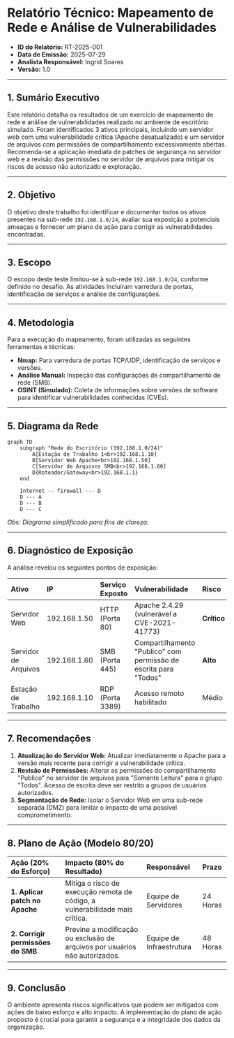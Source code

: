 # Relatório Técnico: Mapeamento de Rede e Análise de Vulnerabilidades

- **ID do Relatório:** RT-2025-001
- **Data de Emissão:** 2025-07-29
- **Analista Responsável:** Ingrid Soares
- **Versão:** 1.0

---

## 1. Sumário Executivo

Este relatório detalha os resultados de um exercício de mapeamento de rede e análise de vulnerabilidades realizado no ambiente de escritório simulado. Foram identificados 3 ativos principais, incluindo um servidor web com uma vulnerabilidade crítica (Apache desatualizado) e um servidor de arquivos com permissões de compartilhamento excessivamente abertas. Recomenda-se a aplicação imediata de patches de segurança no servidor web e a revisão das permissões no servidor de arquivos para mitigar os riscos de acesso não autorizado e exploração.

---

## 2. Objetivo

O objetivo deste trabalho foi identificar e documentar todos os ativos presentes na sub-rede `192.168.1.0/24`, avaliar sua exposição a potenciais ameaças e fornecer um plano de ação para corrigir as vulnerabilidades encontradas.

---

## 3. Escopo

O escopo deste teste limitou-se à sub-rede `192.168.1.0/24`, conforme definido no desafio. As atividades incluíram varredura de portas, identificação de serviços e análise de configurações.

---

## 4. Metodologia

Para a execução do mapeamento, foram utilizadas as seguintes ferramentas e técnicas:
- **Nmap:** Para varredura de portas TCP/UDP, identificação de serviços e versões.
- **Análise Manual:** Inspeção das configurações de compartilhamento de rede (SMB).
- **OSINT (Simulado):** Coleta de informações sobre versões de software para identificar vulnerabilidades conhecidas (CVEs).

---

## 5. Diagrama da Rede

```mermaid
graph TD
    subgraph "Rede do Escritório (192.168.1.0/24)"
        A[Estação de Trabalho 1<br>192.168.1.10]
        B[Servidor Web Apache<br>192.168.1.50]
        C[Servidor de Arquivos SMB<br>192.168.1.60]
        D{Roteador/Gateway<br>192.168.1.1}
    end

    Internet -- firewall --- D
    D --- A
    D --- B
    D --- C
```
*Obs: Diagrama simplificado para fins de clareza.*

---

## 6. Diagnóstico de Exposição

A análise revelou os seguintes pontos de exposição:

| Ativo | IP | Serviço Exposto | Vulnerabilidade | Risco |
| :--- | :--- | :--- | :--- | :--- |
| Servidor Web | 192.168.1.50 | HTTP (Porta 80) | Apache 2.4.29 (vulnerável a CVE-2021-41773) | **Crítico** |
| Servidor de Arquivos | 192.168.1.60 | SMB (Porta 445) | Compartilhamento "Publico" com permissão de escrita para "Todos" | **Alto** |
| Estação de Trabalho | 192.168.1.10 | RDP (Porta 3389) | Acesso remoto habilitado | Médio |

---

## 7. Recomendações

1.  **Atualização do Servidor Web:** Atualizar imediatamente o Apache para a versão mais recente para corrigir a vulnerabilidade crítica.
2.  **Revisão de Permissões:** Alterar as permissões do compartilhamento "Publico" no servidor de arquivos para "Somente Leitura" para o grupo "Todos". Acesso de escrita deve ser restrito a grupos de usuários autorizados.
3.  **Segmentação de Rede:** Isolar o Servidor Web em uma sub-rede separada (DMZ) para limitar o impacto de uma possível comprometimento.

---

## 8. Plano de Ação (Modelo 80/20)

| Ação (20% do Esforço) | Impacto (80% do Resultado) | Responsável | Prazo |
| :--- | :--- | :--- | :--- |
| **1. Aplicar patch no Apache** | Mitiga o risco de execução remota de código, a vulnerabilidade mais crítica. | Equipe de Servidores | 24 Horas |
| **2. Corrigir permissões do SMB** | Previne a modificação ou exclusão de arquivos por usuários não autorizados. | Equipe de Infraestrutura | 48 Horas |

---

## 9. Conclusão

O ambiente apresenta riscos significativos que podem ser mitigados com ações de baixo esforço e alto impacto. A implementação do plano de ação proposto é crucial para garantir a segurança e a integridade dos dados da organização.
